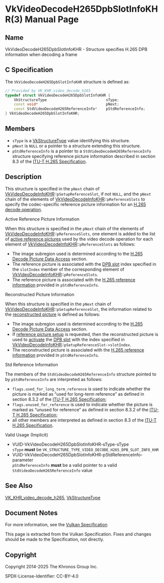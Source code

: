 # VkVideoDecodeH265DpbSlotInfoKHR(3) Manual Page

## Name

VkVideoDecodeH265DpbSlotInfoKHR - Structure specifies H.265 DPB information when decoding a frame



## [](#_c_specification)C Specification

The `VkVideoDecodeH265DpbSlotInfoKHR` structure is defined as:

```c++
// Provided by VK_KHR_video_decode_h265
typedef struct VkVideoDecodeH265DpbSlotInfoKHR {
    VkStructureType                           sType;
    const void*                               pNext;
    const StdVideoDecodeH265ReferenceInfo*    pStdReferenceInfo;
} VkVideoDecodeH265DpbSlotInfoKHR;
```

## [](#_members)Members

- `sType` is a [VkStructureType](https://registry.khronos.org/vulkan/specs/latest/man/html/VkStructureType.html) value identifying this structure.
- `pNext` is `NULL` or a pointer to a structure extending this structure.
- `pStdReferenceInfo` is a pointer to a `StdVideoDecodeH265ReferenceInfo` structure specifying reference picture information described in section 8.3 of the [ITU-T H.265 Specification](https://registry.khronos.org/vulkan/specs/latest/html/vkspec.html#itu-t-h265).

## [](#_description)Description

This structure is specified in the `pNext` chain of [VkVideoDecodeInfoKHR](https://registry.khronos.org/vulkan/specs/latest/man/html/VkVideoDecodeInfoKHR.html)::`pSetupReferenceSlot`, if not `NULL`, and the `pNext` chain of the elements of [VkVideoDecodeInfoKHR](https://registry.khronos.org/vulkan/specs/latest/man/html/VkVideoDecodeInfoKHR.html)::`pReferenceSlots` to specify the codec-specific reference picture information for an [H.265 decode operation](https://registry.khronos.org/vulkan/specs/latest/html/vkspec.html#decode-h265).

Active Reference Picture Information

When this structure is specified in the `pNext` chain of the elements of [VkVideoDecodeInfoKHR](https://registry.khronos.org/vulkan/specs/latest/man/html/VkVideoDecodeInfoKHR.html)::`pReferenceSlots`, one element is added to the list of [active reference pictures](https://registry.khronos.org/vulkan/specs/latest/html/vkspec.html#decode-active-reference-picture-info) used by the video decode operation for each element of [VkVideoDecodeInfoKHR](https://registry.khronos.org/vulkan/specs/latest/man/html/VkVideoDecodeInfoKHR.html)::`pReferenceSlots` as follows:

- The image subregion used is determined according to the [H.265 Decode Picture Data Access](https://registry.khronos.org/vulkan/specs/latest/html/vkspec.html#decode-h265-picture-data-access) section.
- The reference picture is associated with the [DPB slot](https://registry.khronos.org/vulkan/specs/latest/html/vkspec.html#dpb-slot) index specified in the `slotIndex` member of the corresponding element of [VkVideoDecodeInfoKHR](https://registry.khronos.org/vulkan/specs/latest/man/html/VkVideoDecodeInfoKHR.html)::`pReferenceSlots`.
- The reference picture is associated with the [H.265 reference information](https://registry.khronos.org/vulkan/specs/latest/html/vkspec.html#decode-h265-reference-info) provided in `pStdReferenceInfo`.

Reconstructed Picture Information

When this structure is specified in the `pNext` chain of [VkVideoDecodeInfoKHR](https://registry.khronos.org/vulkan/specs/latest/man/html/VkVideoDecodeInfoKHR.html)::`pSetupReferenceSlot`, the information related to the [reconstructed picture](https://registry.khronos.org/vulkan/specs/latest/html/vkspec.html#decode-reconstructed-picture-info) is defined as follows:

- The image subregion used is determined according to the [H.265 Decode Picture Data Access](https://registry.khronos.org/vulkan/specs/latest/html/vkspec.html#decode-h265-picture-data-access) section.
- If [reference picture setup](https://registry.khronos.org/vulkan/specs/latest/html/vkspec.html#decode-h265-ref-pic-setup) is requested, then the reconstructed picture is used to [activate](https://registry.khronos.org/vulkan/specs/latest/html/vkspec.html#dpb-slot-states) the [DPB slot](https://registry.khronos.org/vulkan/specs/latest/html/vkspec.html#dpb-slot) with the index specified in [VkVideoDecodeInfoKHR](https://registry.khronos.org/vulkan/specs/latest/man/html/VkVideoDecodeInfoKHR.html)::`pSetupReferenceSlot->slotIndex`.
- The reconstructed picture is associated with the [H.265 reference information](https://registry.khronos.org/vulkan/specs/latest/html/vkspec.html#decode-h265-reference-info) provided in `pStdReferenceInfo`.

Std Reference Information

The members of the `StdVideoDecodeH265ReferenceInfo` structure pointed to by `pStdReferenceInfo` are interpreted as follows:

- `flags.used_for_long_term_reference` is used to indicate whether the picture is marked as “used for long-term reference” as defined in section 8.3.2 of the [ITU-T H.265 Specification](https://registry.khronos.org/vulkan/specs/latest/html/vkspec.html#itu-t-h265);
- `flags.unused_for_reference` is used to indicate whether the picture is marked as “unused for reference” as defined in section 8.3.2 of the [ITU-T H.265 Specification](https://registry.khronos.org/vulkan/specs/latest/html/vkspec.html#itu-t-h265);
- all other members are interpreted as defined in section 8.3 of the [ITU-T H.265 Specification](https://registry.khronos.org/vulkan/specs/latest/html/vkspec.html#itu-t-h265).

Valid Usage (Implicit)

- [](#VUID-VkVideoDecodeH265DpbSlotInfoKHR-sType-sType)VUID-VkVideoDecodeH265DpbSlotInfoKHR-sType-sType  
  `sType` **must** be `VK_STRUCTURE_TYPE_VIDEO_DECODE_H265_DPB_SLOT_INFO_KHR`
- [](#VUID-VkVideoDecodeH265DpbSlotInfoKHR-pStdReferenceInfo-parameter)VUID-VkVideoDecodeH265DpbSlotInfoKHR-pStdReferenceInfo-parameter  
  `pStdReferenceInfo` **must** be a valid pointer to a valid `StdVideoDecodeH265ReferenceInfo` value

## [](#_see_also)See Also

[VK\_KHR\_video\_decode\_h265](https://registry.khronos.org/vulkan/specs/latest/man/html/VK_KHR_video_decode_h265.html), [VkStructureType](https://registry.khronos.org/vulkan/specs/latest/man/html/VkStructureType.html)

## [](#_document_notes)Document Notes

For more information, see the [Vulkan Specification](https://registry.khronos.org/vulkan/specs/latest/html/vkspec.html#VkVideoDecodeH265DpbSlotInfoKHR)

This page is extracted from the Vulkan Specification. Fixes and changes should be made to the Specification, not directly.

## [](#_copyright)Copyright

Copyright 2014-2025 The Khronos Group Inc.

SPDX-License-Identifier: CC-BY-4.0